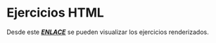 # Ejercicios HTML
Desde este [***ENLACE***](https://joaquinrajmilevich.github.io/BootcampEdu/T2/index.html) se pueden visualizar los ejercicios renderizados.
